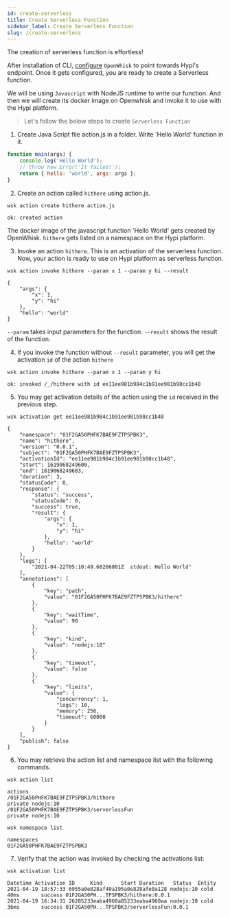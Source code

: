 ```yaml
---
id: create-serverless
title: Create Serverless Function
sidebar_label: Create Serverless Function
slug: /create-serverless
---
```


The creation of serverless function is effortless! 

After installation of CLI, [configure](openwhisk-cli.md) `OpenWhisk` to point towards Hypi's endpoint. Once it gets configured, you are ready to create a Serverless function.

We will be using `Javascript` with NodeJS runtime to write our function. And then we will create its docker image on Openwhisk and invoke it to use with the Hypi platform.

> Let's follow the below steps to create `Serverless Function` 

1. Create Java Script file action.js in a folder. Write  'Hello World' function in it.
```javascript
function main(args) {
    console.log('Hello World');
    // throw new Error('It failed!');
    return { hello: 'world', args: args };
}
```
2. Create an action called `hithere` using action.js. 
```
wsk action create hithere action.js
```
```
ok: created action
```
The docker image of the javascript function 'Hello World' gets created by OpenWhisk. `hithere` gets listed on a namespace on the Hypi platform.

3. Invoke an action `hithere`.  This is an activation of the serverless function. Now, your action is ready to use on Hypi platform as serverless function.
```
wsk action invoke hithere --param x 1 --param y hi --result
```
```
{
    "args": {
        "x": 1,
        "y": "hi"
    },
    "hello": "world"
}
```
`--param` takes input parameters for the function. `--result` shows the result of the function.

4. If you invoke the function without `--result` parameter, you will get the activation `id` of the action `hithere`
```
wsk action invoke hithere --param x 1 --param y hi
```
```
ok: invoked /_/hithere with id ee11ee981b984c1b91ee981b98cc1b48
```
5. You may get activation details of the action using the `id` received in the previous step.
```
wsk activation get ee11ee981b984c1b91ee981b98cc1b48
```
```
{
    "namespace": "01F2GA50PHFK7BAE9FZTPSPBK3",
    "name": "hithere",
    "version": "0.0.1",
    "subject": "01F2GA50PHFK7BAE9FZTPSPBK3",
    "activationId": "ee11ee981b984c1b91ee981b98cc1b48",
    "start": 1619068249600,
    "end": 1619068249603,
    "duration": 3,
    "statusCode": 0,
    "response": {
        "status": "success",
        "statusCode": 0,
        "success": true,
        "result": {
            "args": {
                "x": 1,
                "y": "hi"
            },
            "hello": "world"
        }
    },
    "logs": [
        "2021-04-22T05:10:49.60266801Z  stdout: Hello World"
    ],
    "annotations": [
        {
            "key": "path",
            "value": "01F2GA50PHFK7BAE9FZTPSPBK3/hithere"
        },
        {
            "key": "waitTime",
            "value": 90
        },
        {
            "key": "kind",
            "value": "nodejs:10"
        },
        {
            "key": "timeout",
            "value": false
        },
        {
            "key": "limits",
            "value": {
                "concurrency": 1,
                "logs": 10,
                "memory": 256,
                "timeout": 60000
            }
        }
    ],
    "publish": false
}
```
6. You may retrieve the action list and namespace list with the following commands.
```
wsk action list
```
```
actions
/01F2GA50PHFK7BAE9FZTPSPBK3/hithere                                    private nodejs:10
/01F2GA50PHFK7BAE9FZTPSPBK3/serverlessFun                              private nodejs:10
```
```
wsk namespace list
```
```
namespaces
01F2GA50PHFK7BAE9FZTPSPBK3
```
7. Verify that the action was invoked by checking the activations list:
```
wsk activation list
```
```
Datetime Activation ID     Kind      Start Duration   Status  Entity
2021-04-19 18:57:33 6955a0e828af40a195a0e828afe0a128 nodejs:10 cold  40ms       success 01F2GA50PH...TPSPBK3/hithere:0.0.1
2021-04-19 16:34:31 26285233eaba4960a85233eaba4960aa nodejs:10 cold  36ms       success 01F2GA50PH...TPSPBK3/serverlessFun:0.0.1
```